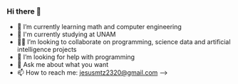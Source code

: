 ### Hi there 👋

- 🌱 I’m currently learning math and computer engineering
- 🔭 I'm currently studying at UNAM
- 👨‍💻 I’m looking to collaborate on programming, science data and artificial intelligence projects
- 🤔 I’m looking for help with programming
- 💬 Ask me about what you want
- 📫 How to reach me: jesusmtz2320@gmail.com
-->
